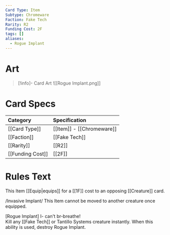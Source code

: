 ```yaml
---
Card Type: Item
Subtype: Chromeware
Faction: Fake Tech
Rarity: R2
Funding Cost: 2F
tags: []
aliases:
  - Rogue Implant
---
```

# Art

> [!info]- Card Art
> ![[Rogue Implant.png]]

# Card Specs

| Category | Specification| 
| :--- | :--- |
| [[Card Type]] | [[Item]] - [[Chromeware]] |  
| [[Faction]] | [[Fake Tech]] |  
| [[Rarity]] | [[R2]] | 
| [[Funding Cost]] | [[2F]] |  

# Rules Text  

This Item [[Equip|equips]] for a [[1F]] cost to an opposing [[Creature]] card.  

/Invasive Implant/ This Item cannot be moved to another creature once equipped.  

[Rogue Implant] I- can't br-breathe!   
Kill any [[Fake Tech]] or Tantillo Systems creature instantly. When this ability is used, destroy Rogue Implant.  

